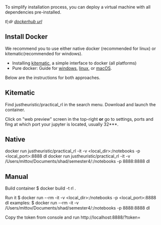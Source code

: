 To simplify installation process, you can deploy a virtual machine with all dependencies pre-installed.

_tl;dr [dockerhub url](https://hub.docker.com/r/justheuristic/practical_rl/)_

## Install Docker

We recommend you to use either native docker (recommended for linux) or kitematic(recommended for windows).
* Installing [kitematic](https://kitematic.com/), a simple interface to docker (all platforms)
* Pure docker: Guide for [windows](https://docs.docker.com/docker-for-windows/), [linux](https://docs.docker.com/engine/installation/), or [macOS](https://docs.docker.com/docker-for-mac/).

Below are the instructions for both approaches.

## Kitematic
Find justheuristic/practical_rl in the search menu. Download and launch the container.

Click on "web preview" screen in the top-right __or__ go to settings, ports and fing at which port your jupyter is located, usually 32***.

## Native
docker run justheuristic/practical_rl -it -v <local_dir>:/notebooks -p <local_port>:8888 dl
docker run justheuristic/practical_rl -it -v /Users/mittov/Documents/shad/semester4/:/notebooks -p 8888:8888 dl

## Manual
Build container
$ docker build -t rl .


Run it
$ docker run --rm -it -v <local_dir>:/notebooks -p <local_port>:8888 dl
examples:
$ docker run --rm -it -v /Users/mittov/Documents/shad/semester4/:/notebooks -p 8888:8888 dl

Copy the token from console and run
http://localhost:8888/?token=<token>
